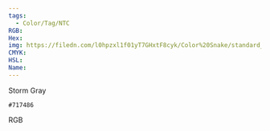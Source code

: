 ```yaml
---
tags:
  - Color/Tag/NTC
RGB:
Hex:
img: https://filedn.com/l0hpzxl1f01yT7GHxtF8cyk/Color%20Snake/standard_csv_to_svg//717486.svg
CMYK:
HSL:
Name:
---
```

Storm Gray
```palette
#717486
```
RGB
